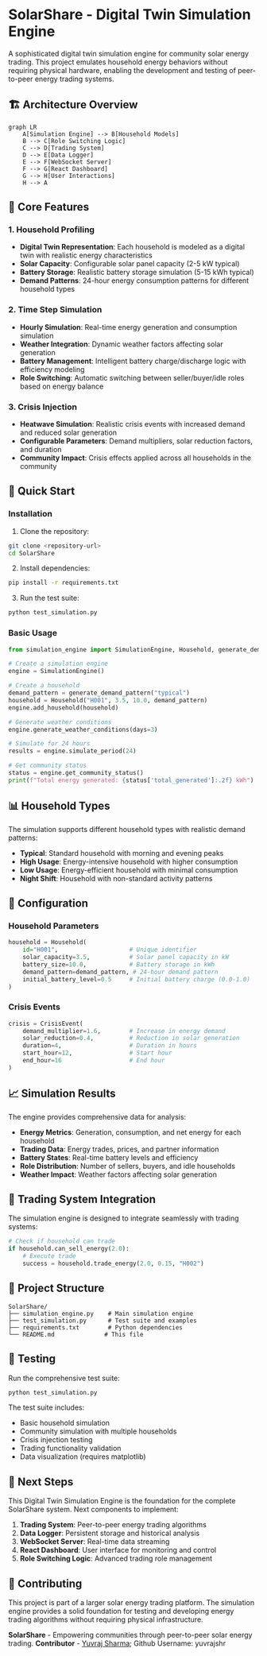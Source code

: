 # SolarShare - Digital Twin Simulation Engine

A sophisticated digital twin simulation engine for community solar energy trading. This project emulates household energy behaviors without requiring physical hardware, enabling the development and testing of peer-to-peer energy trading systems.

## 🏗️ Architecture Overview

```
graph LR
    A[Simulation Engine] --> B[Household Models]
    B --> C[Role Switching Logic]
    C --> D[Trading System]
    D --> E[Data Logger]
    E --> F[WebSocket Server]
    F --> G[React Dashboard]
    G --> H[User Interactions]
    H --> A
```

## 🎯 Core Features

### 1. Household Profiling
- **Digital Twin Representation**: Each household is modeled as a digital twin with realistic energy characteristics
- **Solar Capacity**: Configurable solar panel capacity (2-5 kW typical)
- **Battery Storage**: Realistic battery storage simulation (5-15 kWh typical)
- **Demand Patterns**: 24-hour energy consumption patterns for different household types

### 2. Time Step Simulation
- **Hourly Simulation**: Real-time energy generation and consumption simulation
- **Weather Integration**: Dynamic weather factors affecting solar generation
- **Battery Management**: Intelligent battery charge/discharge logic with efficiency modeling
- **Role Switching**: Automatic switching between seller/buyer/idle roles based on energy balance

### 3. Crisis Injection
- **Heatwave Simulation**: Realistic crisis events with increased demand and reduced solar generation
- **Configurable Parameters**: Demand multipliers, solar reduction factors, and duration
- **Community Impact**: Crisis effects applied across all households in the community

## 🚀 Quick Start

### Installation

1. Clone the repository:
```bash
git clone <repository-url>
cd SolarShare
```

2. Install dependencies:
```bash
pip install -r requirements.txt
```

3. Run the test suite:
```bash
python test_simulation.py
```

### Basic Usage

```python
from simulation_engine import SimulationEngine, Household, generate_demand_pattern

# Create a simulation engine
engine = SimulationEngine()

# Create a household
demand_pattern = generate_demand_pattern("typical")
household = Household("H001", 3.5, 10.0, demand_pattern)
engine.add_household(household)

# Generate weather conditions
engine.generate_weather_conditions(days=3)

# Simulate for 24 hours
results = engine.simulate_period(24)

# Get community status
status = engine.get_community_status()
print(f"Total energy generated: {status['total_generated']:.2f} kWh")
```

## 📊 Household Types

The simulation supports different household types with realistic demand patterns:

- **Typical**: Standard household with morning and evening peaks
- **High Usage**: Energy-intensive household with higher consumption
- **Low Usage**: Energy-efficient household with minimal consumption
- **Night Shift**: Household with non-standard activity patterns

## 🔧 Configuration

### Household Parameters

```python
household = Household(
    id="H001",                    # Unique identifier
    solar_capacity=3.5,           # Solar panel capacity in kW
    battery_size=10.0,            # Battery storage in kWh
    demand_pattern=demand_pattern, # 24-hour demand pattern
    initial_battery_level=0.5     # Initial battery charge (0.0-1.0)
)
```

### Crisis Events

```python
crisis = CrisisEvent(
    demand_multiplier=1.6,        # Increase in energy demand
    solar_reduction=0.4,          # Reduction in solar generation
    duration=4,                   # Duration in hours
    start_hour=12,                # Start hour
    end_hour=16                   # End hour
)
```

## 📈 Simulation Results

The engine provides comprehensive data for analysis:

- **Energy Metrics**: Generation, consumption, and net energy for each household
- **Trading Data**: Energy trades, prices, and partner information
- **Battery States**: Real-time battery levels and efficiency
- **Role Distribution**: Number of sellers, buyers, and idle households
- **Weather Impact**: Weather factors affecting solar generation

## 🔄 Trading System Integration

The simulation engine is designed to integrate seamlessly with trading systems:

```python
# Check if household can trade
if household.can_sell_energy(2.0):
    # Execute trade
    success = household.trade_energy(2.0, 0.15, "H002")
```

## 📁 Project Structure

```
SolarShare/
├── simulation_engine.py    # Main simulation engine
├── test_simulation.py      # Test suite and examples
├── requirements.txt        # Python dependencies
└── README.md              # This file
```

## 🧪 Testing

Run the comprehensive test suite:

```bash
python test_simulation.py
```

The test suite includes:
- Basic household simulation
- Community simulation with multiple households
- Crisis injection testing
- Trading functionality validation
- Data visualization (requires matplotlib)

## 🔮 Next Steps

This Digital Twin Simulation Engine is the foundation for the complete SolarShare system. Next components to implement:

1. **Trading System**: Peer-to-peer energy trading algorithms
2. **Data Logger**: Persistent storage and historical analysis
3. **WebSocket Server**: Real-time data streaming
4. **React Dashboard**: User interface for monitoring and control
5. **Role Switching Logic**: Advanced trading role management

## 🤝 Contributing

This project is part of a larger solar energy trading platform. The simulation engine provides a solid foundation for testing and developing energy trading algorithms without requiring physical infrastructure.

**SolarShare** - Empowering communities through peer-to-peer solar energy trading. 
**Contributor** - [Yuvraj Sharma](https://github.com/yuvrajshr); Github Username: yuvrajshr
